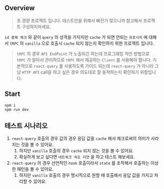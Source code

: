 ## Overview

> 초 경량 프로젝트 입니다. 테스트만을 위해서 빠진거 많으니까 참고해서 프로젝트 구성하지마세요.

`id 중복 체크` 와 같이 `query` 의 성격을 가지지만 `cache` 가 되면 안되는 `프로시저` 에 대해서 `tRPC` 의 `vanilla` 으로 호출시 `cache` 되지 않는지 확인하지 위한 프로젝트 입니다.

> `tRPC` 의 경우 `API EndPoint` 가 노출되긴 하는데 프로그래밍 적인 방법으로 `tRPC` 가 알아서 관리하므로 `tRPC` 에서 제공하는 `Client` 를 사용해야 합니다. 기본적으로 `react-query` 를 사용하도록 가이드 되는데 `react-query` 가 아니라 그냥 `HTTP API` call을 하고 싶은 경우 의도대로 잘 동작하는지 확인하기 위함입니다.

## Start

```shell
npm i
npm run dev
```

## 테스트 시나리오

1. `react-query` 호출의 경우 값의 경우 응답 값을 `cache` 해서 체크로써의 의미가 사라지는 것을 볼 수 있어요.
   1. 하지만 `vanilla` 호출의 경우 `cache` 되지 않는 것을 볼 수 있어요.
   1. 확실하게 보고 싶다면 `네트워크 속도 지연` 을 하고 테스트 해보세요.
1. `react-query` 의 경우 선언적인 `hook` 호출이라서 `state` 를 조작해서 호출하는 이상한 패턴을 볼 수 있어요.
   1. 하지만 `vanilla` 호출의 경우 명시적으로 원할 때 호출해서 응답 값을 가지고 처리할 수 있어요.
